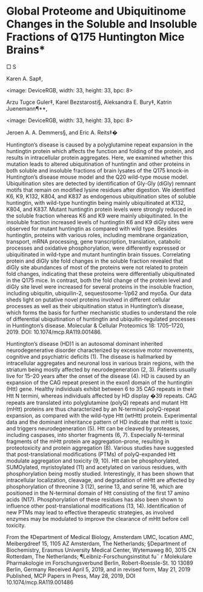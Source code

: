 
# Global Proteome and Ubiquitinome Changes in the Soluble and Insoluble Fractions of Q175 Huntington Mice Brains*
□ S 

Karen A. Sap‡, 

<image: DeviceRGB, width: 33, height: 33, bpc: 8>

Arzu Tugce Guler‡, Karel Bezstarosti§, Aleksandra E. Bury‡, Katrin Juenemann¶**, 

<image: DeviceRGB, width: 33, height: 33, bpc: 8>

Jeroen A. A. Demmers§, and Eric A. Reits‡� 

Huntington’s disease is caused by a polyglutamine repeat expansion in the huntingtin protein which affects the function and folding of the protein, and results in intracellular protein aggregates. Here, we examined whether this mutation leads to altered ubiquitination of huntingtin and other proteins in both soluble and insoluble fractions of brain lysates of the Q175 knock-in Huntington’s disease mouse model and the Q20 wild-type mouse model. Ubiquitination sites are detected by identification of Gly-Gly (diGly) remnant motifs that remain on modified lysine residues after digestion. We identified K6, K9, K132, K804, and K837 as endogenous ubiquitination sites of soluble huntingtin, with wild-type huntingtin being mainly ubiquitinated at K132, K804, and K837. Mutant huntingtin protein levels were strongly reduced in the soluble fraction whereas K6 and K9 were mainly ubiquitinated. In the insoluble fraction increased levels of huntingtin K6 and K9 diGly sites were observed for mutant huntingtin as compared with wild type. Besides huntingtin, proteins with various roles, including membrane organization, transport, mRNA processing, gene transcription, translation, catabolic processes and oxidative phosphorylation, were differently expressed or ubiquitinated in wild-type and mutant huntingtin brain tissues. Correlating protein and diGly site fold changes in the soluble fraction revealed that diGly site abundances of most of the proteins were not related to protein fold changes, indicating that these proteins were differentially ubiquitinated in the Q175 mice. In contrast, both the fold change of the protein level and diGly site level were increased for several proteins in the insoluble fraction, including ubiquitin, ubiquilin-2, sequestosome-1/p62 and myo5a. Our data sheds light on putative novel proteins involved in different cellular processes as well as their ubiquitination status in Huntington’s disease, which forms the basis for further mechanistic studies to understand the role of differential ubiquitination of huntingtin and ubiquitin-regulated processes in Huntington’s disease. Molecular & Cellular Proteomics 18: 1705–1720, 2019. DOI: 10.1074/mcp.RA119.001486. 

Huntington’s disease (HD)1 is an autosomal dominant inherited neurodegenerative disorder characterized by excessive motor movements, cognitive and psychiatric deficits (1). The disease is hallmarked by intracellular aggregates and neuronal loss in various brain regions, with the striatum being mostly affected by neurodegeneration (2, 3). Patients usually live for 15–20 years after the onset of the disease (4). HD is caused by an expansion of the CAG repeat present in the exon1 domain of the huntingtin (Htt) gene. Healthy individuals exhibit between 6 to 35 CAG repeats in their Htt N termini, whereas individuals affected by HD display �39 repeats. CAG repeats are translated into polyglutamine (polyQ) repeats and mutant Htt (mHtt) proteins are thus characterized by an N-terminal polyQ-repeat expansion, as compared with the wild-type Htt (wtHtt) protein. Experimental data and the dominant inheritance pattern of HD indicate that mHtt is toxic and triggers neurodegeneration (5). Htt can be cleaved by proteases, including caspases, into shorter fragments (6, 7). Especially N-terminal fragments of the mHtt protein are aggregation-prone, resulting in proteotoxicity and protein aggregation (8). Various studies have suggested that post-translational modifications (PTMs) of polyQ-expanded Htt modulate aggregation and toxicity (9, 10). Htt can be phosphorylated, SUMOylated, myristoylated (11) and acetylated on various residues, with phosphorylation being mostly studied. Interestingly, it has been shown that intracellular localization, cleavage, and degradation of mHtt are affected by phosphorylation of threonine 3 (12), serine 13, and serine 16, which are positioned in the N-terminal domain of Htt consisting of the first 17 amino acids (N17). Phosphorylation of these residues has also been shown to influence other post-translational modifications (13, 14). Identification of new PTMs may lead to effective therapeutic strategies, as involved enzymes may be modulated to improve the clearance of mHtt before cell toxicity. 

From the ‡Department of Medical Biology, Amsterdam UMC, location AMC, Meibergdreef 15, 1105 AZ Amsterdam, The Netherlands; §Department of Biochemistry, Erasmus University Medical Center, Wytemaweg 80, 3015 CN Rotterdam, The Netherlands; ¶Leibniz-Forschungsinstitut fu¨ r Molekulare Pharmakologie im Forschungsverbund Berlin, Robert-Roessle-St. 10 13089 Berlin, Germany Received April 5, 2019, and in revised form, May 21, 2019 Published, MCP Papers in Press, May 28, 2019, DOI 10.1074/mcp.RA119.001486 